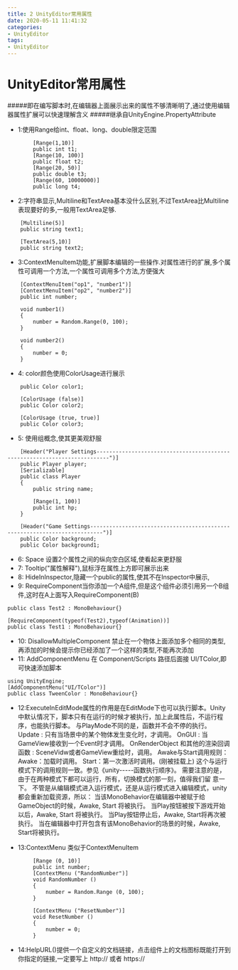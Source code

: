 ```yaml
---
title: 2 UnityEditor常用属性
date: 2020-05-11 11:41:32
categories:
- UnityEditor
tags:
- UnityEditor
---
```


# UnityEditor常用属性

#####即在编写脚本时,在编辑器上面展示出来的属性不够清晰明了,通过使用编辑器属性扩展可以快速理解含义
#####继承自UnityEngine.PropertyAttribute


* 1:使用Range给int、float、long、double限定范围

```
        [Range(1,10)]
        public int t1;
        [Range(10, 100)]
        public float t2;
        [Range(20, 50)]
        public double t3;
        [Range(60, 10000000)]
        public long t4;
```

* 2:字符串显示,Multiline和TextArea基本没什么区别,不过TextArea比Multiline表现要好的多,一般用TextArea足够.

```
    [Multiline(5)]
    public string text1;

    [TextArea(5,10)]
    public string text2;
```

* 3:ContextMenuItem功能,扩展脚本编辑的一些操作.对属性进行的扩展,多个属性可调用一个方法,一个属性可调用多个方法,方便强大

```
    [ContextMenuItem("op1", "number1")]
    [ContextMenuItem("op2", "number2")]
    public int number;

    void number1()
    {
        number = Random.Range(0, 100);
    }

    void number2()
    {
        number = 0;
    }
```

* 4: color颜色使用ColorUsage进行展示

```
    public Color color1;

    [ColorUsage (false)]
    public Color color2;

    [ColorUsage (true, true)]
    public Color color3;
```

* 5: 使用组概念,使其更美观舒服

```
    [Header("Player Settings--------------------------------------------------------------------------")]
    public Player player;
    [Serializable]
    public class Player
    {
        public string name;

        [Range(1, 100)]
        public int hp;
    }

    [Header("Game Settings--------------------------------------------------------------------------")]
    public Color background;
    public Color background1;
```

* 6: Space 设置2个属性之间的纵向空白区域,使看起来更舒服
* 7: Tooltip("属性解释"),鼠标浮在属性上方即可展示出来
* 8: HideInInspector,隐藏一个public的属性,使其不在Inspector中展示,
* 9: RequireComponent当你添加一个A组件,但是这个组件必须引用另一个B组件,这时在A上面写入RequireComponent(B)

```
public class Test2 : MonoBehaviour{}

[RequireComponent(typeof(Test2),typeof(Animation))]
public class Test1 : MonoBehaviour{}
```
* 10: DisallowMultipleComponent 禁止在一个物体上面添加多个相同的类型,再添加的时候会提示你已经添加了一个这样的类型,不能再次添加
* 11: AddComponentMenu 在 Component/Scripts 路径后面接 UI/TColor,即可快速添加脚本

```
using UnityEngine;
[AddComponentMenu("UI/TColor")]
public class TweenColor : MonoBehaviour{}
```
* 12:ExecuteInEditMode属性的作用是在EditMode下也可以执行脚本。Unity中默认情况下，脚本只有在运行的时候才被执行，加上此属性后，不运行程序，也能执行脚本。
与PlayMode不同的是，函数并不会不停的执行。
Update : 只有当场景中的某个物体发生变化时，才调用。
OnGUI : 当GameView接收到一个Event时才调用。
OnRenderObject 和其他的渲染回调函数 : SceneVidw或者GameView重绘时，调用。
Awake与Start调用规则：
Awake：加载时调用。
Start：第一次激活时调用。(刚被挂载上)
这个与运行模式下的调用规则一致。参见《unity-----函数执行顺序》。
   需要注意的是，由于在两种模式下都可以运行，所有，切换模式的那一刻，值得我们留 意一下。
   不管是从编辑模式进入运行模式，还是从运行模式进入编辑模式，unity都会重新加载资源，所以：
当该MonoBehavior在编辑器中被赋于给GameObject的时候，Awake, Start 将被执行。
当Play按钮被按下游戏开始以后，Awake, Start 将被执行。
当Play按钮停止后，Awake, Start将再次被执行。
当在编辑器中打开包含有该MonoBehavior的场景的时候，Awake, Start将被执行。

* 13:ContextMenu 类似于ContextMenuItem
```
        [Range (0, 10)]
        public int number;
        [ContextMenu ("RandomNumber")]
        void RandomNumber ()
        {
            number = Random.Range (0, 100);
        }

        [ContextMenu ("ResetNumber")]
        void ResetNumber ()
        {
            number = 0;
        }
```
* 14:HelpURL()提供一个自定义的文档链接，点击组件上的文档图标既能打开到你指定的链接,一定要写上 http:// 或者 https://